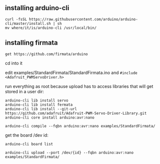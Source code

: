## installing arduino-cli
```
curl -fsSL https://raw.githubusercontent.com/arduino/arduino-cli/master/install.sh | sh
mv where/it/is/arduino-cli /usr/local/bin/
```

## installing firmata
```
get https://github.com/firmata/arduino
```
cd into it

edit examples/StandardFirmata/StandardFirmata.ino and `#include <Adafruit_PWMServoDriver.h>`

run everything as root because upload has to access libraries that will get stored in a user dir:
```
arduino-cli lib install servo
arduino-cli lib install fermata
arduino-cli lib install --git-url https://github.com/adafruit/Adafruit-PWM-Servo-Driver-Library.git
arduino-cli core install arduino:avr:nano

arduino-cli compile --fqbn arduino:avr:nano examples/StandardFirmata/
```
get the board /dev id:
```
arduino-cli board list
```

```
arduino-cli upload --port /dev/{id} --fqbn arduino:avr:nano examples/StandardFirmata/
```
